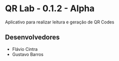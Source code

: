 # QR Lab - 0.1.2 - Alpha

Aplicativo para realizar leitura e geração de QR Codes

## Desenvolvedores

- Flávio Cintra
- Gustavo Barros
